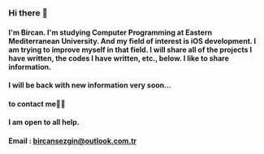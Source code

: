### Hi there 👋

#### I'm Bircan. I'm studying Computer Programming at Eastern Mediterranean University. And my field of interest is iOS development. I am trying to improve myself in that field. I will share all of the projects I have written, the codes I have written, etc., below. I like to share information.

#### I will be back with new information very soon...

#### to contact me🤙🏻
#### I am open to all help.
#### Email : bircansezgin@outlook.com.tr


